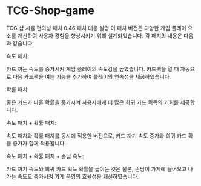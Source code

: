 # TCG-Shop-game
TCG 샵 시뮬 편의성 패치 
0.46 패치 대응 설명
이 패치 버전은 다양한 게임 플레이 요소를 개선하여 사용자 경험을 향상시키기 위해 설계되었습니다. 각 패치의 내용은 다음과 같습니다:

속도 패치:

카드 까는 속도를 증가시켜 게임 플레이의 속도감을 높였습니다.
카드팩을 열 때 자동으로 다음 카드팩을 여는 기능을 추가하여 플레이의 연속성을 제공하였습니다.



확률 패치:

좋은 카드가 나올 확률을 증가시켜 사용자에게 더 많은 희귀 카드 획득의 기회를 제공합니다.

속도 패치 + 확률 패치:

속도 패치와 확률 패치를 동시에 적용한 버전으로, 카드 까기 속도 증가와 희귀 카드 확률 증가가 함께 적용됩니다.

속도 패치 + 확률 패치 + 손님 속도:

카드 까기 속도와 희귀 카드 획득 확률을 높이는 것은 물론, 손님이 가게에 들어오고 나가는 속도도 증가시켜 가게 운영의 효율성을 개선하였습니다.
